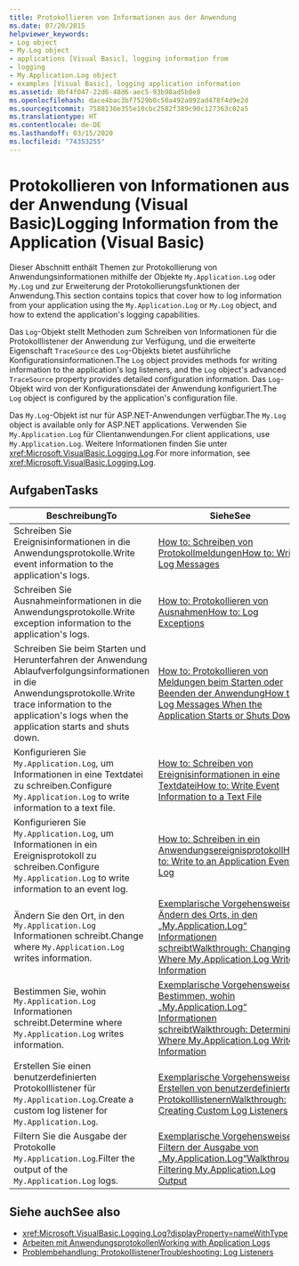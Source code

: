 ```yaml
---
title: Protokollieren von Informationen aus der Anwendung
ms.date: 07/20/2015
helpviewer_keywords:
- Log object
- My.Log object
- applications [Visual Basic], logging information from
- logging
- My.Application.Log object
- examples [Visual Basic], logging application information
ms.assetid: 8bf4f047-22d6-48d6-aec5-93b98ad5b8e8
ms.openlocfilehash: dace4bac3bf7529b8c50a492a092ad478f4d9e2d
ms.sourcegitcommit: 7588136e355e10cbc2582f389c90c127363c02a5
ms.translationtype: HT
ms.contentlocale: de-DE
ms.lasthandoff: 03/15/2020
ms.locfileid: "74353255"
---
```

# <a name="logging-information-from-the-application-visual-basic"></a><span data-ttu-id="3390b-102">Protokollieren von Informationen aus der Anwendung (Visual Basic)</span><span class="sxs-lookup"><span data-stu-id="3390b-102">Logging Information from the Application (Visual Basic)</span></span>

<span data-ttu-id="3390b-103">Dieser Abschnitt enthält Themen zur Protokollierung von Anwendungsinformationen mithilfe der Objekte `My.Application.Log` oder `My.Log` und zur Erweiterung der Protokollierungsfunktionen der Anwendung.</span><span class="sxs-lookup"><span data-stu-id="3390b-103">This section contains topics that cover how to log information from your application using the `My.Application.Log` or `My.Log` object, and how to extend the application's logging capabilities.</span></span>  
  
 <span data-ttu-id="3390b-104">Das `Log`-Objekt stellt Methoden zum Schreiben von Informationen für die Protokolllistener der Anwendung zur Verfügung, und die erweiterte Eigenschaft `TraceSource` des `Log`-Objekts bietet ausführliche Konfigurationsinformationen.</span><span class="sxs-lookup"><span data-stu-id="3390b-104">The `Log` object provides methods for writing information to the application's log listeners, and the `Log` object's advanced `TraceSource` property provides detailed configuration information.</span></span> <span data-ttu-id="3390b-105">Das `Log`-Objekt wird von der Konfigurationsdatei der Anwendung konfiguriert.</span><span class="sxs-lookup"><span data-stu-id="3390b-105">The `Log` object is configured by the application's configuration file.</span></span>  
  
 <span data-ttu-id="3390b-106">Das `My.Log`-Objekt ist nur für ASP.NET-Anwendungen verfügbar.</span><span class="sxs-lookup"><span data-stu-id="3390b-106">The `My.Log` object is available only for ASP.NET applications.</span></span> <span data-ttu-id="3390b-107">Verwenden Sie `My.Application.Log` für Clientanwendungen.</span><span class="sxs-lookup"><span data-stu-id="3390b-107">For client applications, use `My.Application.Log`.</span></span> <span data-ttu-id="3390b-108">Weitere Informationen finden Sie unter <xref:Microsoft.VisualBasic.Logging.Log>.</span><span class="sxs-lookup"><span data-stu-id="3390b-108">For more information, see <xref:Microsoft.VisualBasic.Logging.Log>.</span></span>  
  
## <a name="tasks"></a><span data-ttu-id="3390b-109">Aufgaben</span><span class="sxs-lookup"><span data-stu-id="3390b-109">Tasks</span></span>  
  
|<span data-ttu-id="3390b-110">Beschreibung</span><span class="sxs-lookup"><span data-stu-id="3390b-110">To</span></span>|<span data-ttu-id="3390b-111">Siehe</span><span class="sxs-lookup"><span data-stu-id="3390b-111">See</span></span>|  
|--------|---------|  
|<span data-ttu-id="3390b-112">Schreiben Sie Ereignisinformationen in die Anwendungsprotokolle.</span><span class="sxs-lookup"><span data-stu-id="3390b-112">Write event information to the application's logs.</span></span>|[<span data-ttu-id="3390b-113">How to: Schreiben von Protokollmeldungen</span><span class="sxs-lookup"><span data-stu-id="3390b-113">How to: Write Log Messages</span></span>](../../../../visual-basic/developing-apps/programming/log-info/how-to-write-log-messages.md)|  
|<span data-ttu-id="3390b-114">Schreiben Sie Ausnahmeinformationen in die Anwendungsprotokolle.</span><span class="sxs-lookup"><span data-stu-id="3390b-114">Write exception information to the application's logs.</span></span>|[<span data-ttu-id="3390b-115">How to: Protokollieren von Ausnahmen</span><span class="sxs-lookup"><span data-stu-id="3390b-115">How to: Log Exceptions</span></span>](../../../../visual-basic/developing-apps/programming/log-info/how-to-log-exceptions.md)|  
|<span data-ttu-id="3390b-116">Schreiben Sie beim Starten und Herunterfahren der Anwendung Ablaufverfolgungsinformationen in die Anwendungsprotokolle.</span><span class="sxs-lookup"><span data-stu-id="3390b-116">Write trace information to the application's logs when the application starts and shuts down.</span></span>|[<span data-ttu-id="3390b-117">How to: Protokollieren von Meldungen beim Starten oder Beenden der Anwendung</span><span class="sxs-lookup"><span data-stu-id="3390b-117">How to: Log Messages When the Application Starts or Shuts Down</span></span>](../../../../visual-basic/developing-apps/programming/log-info/how-to-log-messages-when-the-application-starts-or-shuts-down.md)|  
|<span data-ttu-id="3390b-118">Konfigurieren Sie `My.Application.Log`, um Informationen in eine Textdatei zu schreiben.</span><span class="sxs-lookup"><span data-stu-id="3390b-118">Configure `My.Application.Log` to write information to a text file.</span></span>|[<span data-ttu-id="3390b-119">How to: Schreiben von Ereignisinformationen in eine Textdatei</span><span class="sxs-lookup"><span data-stu-id="3390b-119">How to: Write Event Information to a Text File</span></span>](../../../../visual-basic/developing-apps/programming/log-info/how-to-write-event-information-to-a-text-file.md)|  
|<span data-ttu-id="3390b-120">Konfigurieren Sie `My.Application.Log`, um Informationen in ein Ereignisprotokoll zu schreiben.</span><span class="sxs-lookup"><span data-stu-id="3390b-120">Configure `My.Application.Log` to write information to an event log.</span></span>|[<span data-ttu-id="3390b-121">How to: Schreiben in ein Anwendungsereignisprotokoll</span><span class="sxs-lookup"><span data-stu-id="3390b-121">How to: Write to an Application Event Log</span></span>](../../../../visual-basic/developing-apps/programming/log-info/how-to-write-to-an-application-event-log.md)|  
|<span data-ttu-id="3390b-122">Ändern Sie den Ort, in den `My.Application.Log` Informationen schreibt.</span><span class="sxs-lookup"><span data-stu-id="3390b-122">Change where `My.Application.Log` writes information.</span></span>|[<span data-ttu-id="3390b-123">Exemplarische Vorgehensweise: Ändern des Orts, in den „My.Application.Log“ Informationen schreibt</span><span class="sxs-lookup"><span data-stu-id="3390b-123">Walkthrough: Changing Where My.Application.Log Writes Information</span></span>](../../../../visual-basic/developing-apps/programming/log-info/walkthrough-changing-where-my-application-log-writes-information.md)|  
|<span data-ttu-id="3390b-124">Bestimmen Sie, wohin `My.Application.Log` Informationen schreibt.</span><span class="sxs-lookup"><span data-stu-id="3390b-124">Determine where `My.Application.Log` writes information.</span></span>|[<span data-ttu-id="3390b-125">Exemplarische Vorgehensweise: Bestimmen, wohin „My.Application.Log“ Informationen schreibt</span><span class="sxs-lookup"><span data-stu-id="3390b-125">Walkthrough: Determining Where My.Application.Log Writes Information</span></span>](../../../../visual-basic/developing-apps/programming/log-info/walkthrough-determining-where-my-application-log-writes-information.md)|  
|<span data-ttu-id="3390b-126">Erstellen Sie einen benutzerdefinierten Protokolllistener für `My.Application.Log`.</span><span class="sxs-lookup"><span data-stu-id="3390b-126">Create a custom log listener for `My.Application.Log`.</span></span>|[<span data-ttu-id="3390b-127">Exemplarische Vorgehensweise: Erstellen von benutzerdefinierten Protokolllistenern</span><span class="sxs-lookup"><span data-stu-id="3390b-127">Walkthrough: Creating Custom Log Listeners</span></span>](../../../../visual-basic/developing-apps/programming/log-info/walkthrough-creating-custom-log-listeners.md)|  
|<span data-ttu-id="3390b-128">Filtern Sie die Ausgabe der Protokolle `My.Application.Log`.</span><span class="sxs-lookup"><span data-stu-id="3390b-128">Filter the output of the `My.Application.Log` logs.</span></span>|[<span data-ttu-id="3390b-129">Exemplarische Vorgehensweise: Filtern der Ausgabe von „My.Application.Log“</span><span class="sxs-lookup"><span data-stu-id="3390b-129">Walkthrough: Filtering My.Application.Log Output</span></span>](../../../../visual-basic/developing-apps/programming/log-info/walkthrough-filtering-my-application-log-output.md)|  
  
## <a name="see-also"></a><span data-ttu-id="3390b-130">Siehe auch</span><span class="sxs-lookup"><span data-stu-id="3390b-130">See also</span></span>

- <xref:Microsoft.VisualBasic.Logging.Log?displayProperty=nameWithType>
- [<span data-ttu-id="3390b-131">Arbeiten mit Anwendungsprotokollen</span><span class="sxs-lookup"><span data-stu-id="3390b-131">Working with Application Logs</span></span>](../../../../visual-basic/developing-apps/programming/log-info/working-with-application-logs.md)
- [<span data-ttu-id="3390b-132">Problembehandlung: Protokolllistener</span><span class="sxs-lookup"><span data-stu-id="3390b-132">Troubleshooting: Log Listeners</span></span>](../../../../visual-basic/developing-apps/programming/log-info/troubleshooting-log-listeners.md)

